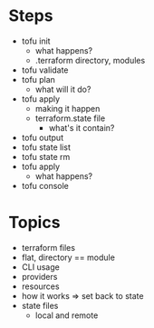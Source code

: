# Steps
- tofu init
    - what happens?
    - .terraform directory, modules
- tofu validate
- tofu plan
    - what will it do?
- tofu apply
    - making it happen
    - terraform.state file
        - what's it contain?
- tofu output
- tofu state list
- tofu state rm
- tofu apply
    - what happens?
- tofu console

# Topics
- terraform files
- flat, directory == module
- CLI usage
- providers
- resources
- how it works => set back to state
- state files
    - local and remote
